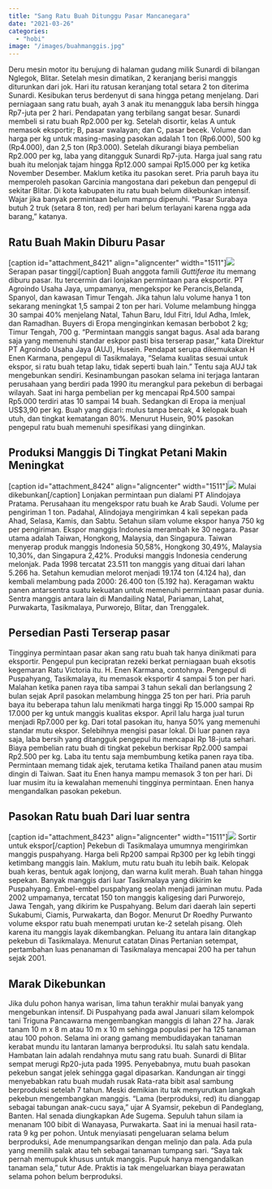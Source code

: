 ```yaml
---
title: "Sang Ratu Buah Ditunggu Pasar Mancanegara"
date: "2021-03-26"
categories: 
  - "hobi"
image: "/images/buahmanggis.jpg"
---
```


Deru mesin motor itu berujung di halaman gudang milik Sunardi di bilangan Nglegok, Blitar. Setelah mesin dimatikan, 2 keranjang berisi manggis diturunkan dari jok. Hari itu ratusan keranjang total setara 2 ton diterima Sunardi. Kesibukan terus berdenyut di sana hingga petang menjelang. Dari perniagaan sang ratu buah, ayah 3 anak itu menangguk laba bersih hingga Rp7-juta per 2 hari. Pendapatan yang terbilang sangat besar. Sunardi membeli si ratu buah Rp2.000 per kg. Setelah disortir, kelas A untuk memasok eksportir; B, pasar swalayan; dan C, pasar becek. Volume dan harga per kg untuk masing-masing pasokan adalah 1 ton (Rp6.000), 500 kg (Rp4.000), dan 2,5 ton (Rp3.000). Setelah dikurangi biaya pembelian Rp2.000 per kg, laba yang ditangguk Sunardi Rp7-juta. Harga jual sang ratu buah itu melonjak tajam hingga Rp12.000 sampai Rp15.000 per kg ketika November Desember. Maklum ketika itu pasokan seret. Pria paruh baya itu memperoleh pasokan Garcinia mangostana dari pekebun dan pengepul di sekitar Blitar. Di kota kabupaten itu ratu buah belum dikebunkan intensif. Wajar jika banyak permintaan belum mampu dipenuhi. “Pasar Surabaya butuh 2 truk (setara 8 ton, red) per hari belum terlayani karena ngga ada barang,” katanya.

## Ratu Buah Makin Diburu Pasar

\[caption id="attachment\_8421" align="aligncenter" width="1511"\][![](/images/manggis3.jpg)](http://localhost/mitra/wp-content/uploads/2021/03/manggis3.jpg) Serapan pasar tinggi\[/caption\] Buah anggota famili _Guttiferae_ itu memang diburu pasar. Itu tercermin dari lonjakan permintaan para eksportir. PT Agroindo Usaha Jaya, umpamanya, mengekspor ke Perancis,Belanda, Spanyol, dan kawasan Timur Tengah. Jika tahun lalu volume hanya 1 ton sekarang meningkat 1,5 sampai 2 ton per hari. Volume melambung hingga 30 sampai 40% menjelang Natal, Tahun Baru, Idul Fitri, Idul Adha, Imlek, dan Ramadhan. Buyers di Eropa menginginkan kemasan berbobot 2 kg; Timur Tengah, 700 g. “Permintaan manggis sangat bagus. Asal ada barang saja yang memenuhi standar eskpor pasti bisa terserap pasar,” kata Direktur PT Agroindo Usaha Jaya (AUJ), Husein. Pendapat serupa dikemukakan H Enen Karmana, pengepul di Tasikmalaya, “Selama kualitas sesuai untuk ekspor, si ratu buah tetap laku, tidak seperti buah lain.” Tentu saja AUJ tak mengebunkan sendiri. Kesinambungan pasokan selama ini terjaga lantaran perusahaan yang berdiri pada 1990 itu merangkul para pekebun di berbagai wilayah. Saat ini harga pembelian per kg mencapai Rp4.500 sampai Rp5.000 terdiri atas 10 sampai 14 buah. Sedangkan di Eropa ia menjual US$3,90 per kg. Buah yang dicari: mulus tanpa bercak, 4 kelopak buah utuh, dan tingkat kematangan 80%. Menurut Husein, 90% pasokan pengepul ratu buah memenuhi spesifikasi yang diinginkan.

## Produksi Manggis Di Tingkat Petani Makin Meningkat

\[caption id="attachment\_8424" align="aligncenter" width="1511"\][![](/images/manggis2.jpg)](http://localhost/mitra/wp-content/uploads/2021/03/manggis2.jpg) Mulai dikebunkan\[/caption\] Lonjakan permintaan pun dialami PT Alindojaya Pratama. Perusahaan itu mengekspor ratu buah ke Arab Saudi. Volume per pengiriman 1 ton. Padahal, Alindojaya mengirimkan 4 kali sepekan pada Ahad, Selasa, Kamis, dan Sabtu. Setahun silam volume ekspor hanya 750 kg per pengiriman. Ekspor manggis Indonesia merambah ke 30 negara. Pasar utama adalah Taiwan, Hongkong, Malaysia, dan Singapura. Taiwan menyerap produk manggis Indonesia 50,58%, Hongkong 30,49%, Malaysia 10,30%, dan Singapura 2,42%. Produksi manggis Indonesia cenderung melonjak. Pada 1998 tercatat 23.511 ton manggis yang dituai dari lahan 5.266 ha. Setahun kemudian melorot menjadi 19.174 ton (4.124 ha), dan kembali melambung pada 2000: 26.400 ton (5.192 ha). Keragaman waktu panen antarsentra suatu kekuatan untuk memenuhi permintaan pasar dunia. Sentra manggis antara lain di Mandailing Natal, Pariaman, Lahat, Purwakarta, Tasikmalaya, Purworejo, Blitar, dan Trenggalek.

## Persedian Pasti Terserap pasar

Tingginya permintaan pasar akan sang ratu buah tak hanya dinikmati para eksportir. Pengepul pun kecipratan rezeki berkat perniagaan buah eksotis kegemaran Ratu Victoria itu. H. Enen Karmana, contohnya. Pengepul di Puspahyang, Tasikmalaya, itu memasok eksportir 4 sampai 5 ton per hari. Malahan ketika panen raya tiba sampai 3 tahun sekali dan berlangsung 2 bulan sejak April pasokan melambung hingga 25 ton per hari. Pria paruh baya itu beberapa tahun lalu menikmati harga tinggi Rp 15.000 sampai Rp 17.000 per kg untuk manggis kualitas ekspor. April lalu harga jual turun menjadi Rp7.000 per kg. Dari total pasokan itu, hanya 50% yang memenuhi standar mutu ekspor. Selebihnya mengisi pasar lokal. Di luar panen raya saja, laba bersih yang ditangguk pengepul itu mencapai Rp 18-juta sehari. Biaya pembelian ratu buah di tingkat pekebun berkisar Rp2.000 sampai Rp2.500 per kg. Laba itu tentu saja membumbung ketika panen raya tiba. Permintaan memang tidak ajek, terutama ketika Thailand panen atau musim dingin di Taiwan. Saat itu Enen hanya mampu memasok 3 ton per hari. Di luar musim itu ia kewalahan memenuhi tingginya permintaan. Enen hanya mengandalkan pasokan pekebun.

## Pasokan Ratu buah Dari luar sentra

\[caption id="attachment\_8423" align="aligncenter" width="1511"\][![](/images/manggis1.jpg)](http://localhost/mitra/wp-content/uploads/2021/03/manggis1.jpg) Sortir untuk ekspor\[/caption\] Pekebun di Tasikmalaya umumnya mengirimkan manggis puspahyang. Harga beli Rp200 sampai Rp300 per kg lebih tinggi ketimbang manggis lain. Maklum, mutu ratu buah itu lebih baik. Kelopak buah keras, bentuk agak lonjong, dan warna kulit merah. Buah tahan hingga sepekan. Banyak manggis dari luar Tasikmalaya yang dikirim ke Puspahyang. Embel-embel puspahyang seolah menjadi jaminan mutu. Pada 2002 umpamanya, tercatat 150 ton manggis kaligesing dari Purworejo, Jawa Tengah, yang dikirim ke Puspahyang. Belum dari daerah lain seperti Sukabumi, Ciamis, Purwakarta, dan Bogor. Menurut Dr Roedhy Purwanto volume ekspor ratu buah menempati urutan ke-2 setelah pisang. Oleh karena itu manggis layak dikembangkan. Peluang itu antara lain ditangkap pekebun di Tasikmalaya. Menurut catatan Dinas Pertanian setempat, pertambahan luas penanaman di Tasikmalaya mencapai 200 ha per tahun sejak 2001.

## Marak Dikebunkan

Jika dulu pohon hanya warisan, lima tahun terakhir mulai banyak yang mengebunkan intensif. Di Puspahyang pada awal Januari silam kelompok tani Triguna Pancawarna mengembangkan manggis di lahan 27 ha. Jarak tanam 10 m x 8 m atau 10 m x 10 m sehingga populasi per ha 125 tanaman atau 100 pohon. Selama ini orang gamang membudidayakan tanaman kerabat mundu itu lantaran lamanya berproduksi. Itu salah satu kendala. Hambatan lain adalah rendahnya mutu sang ratu buah. Sunardi di Blitar sempat merugi Rp20-juta pada 1995. Penyebabnya, mutu buah pasokan pekebun sangat jelek sehingga gagal dipasarkan. Kandungan air tinggi menyebabkan ratu buah mudah rusak Rata-rata bibit asal sambung berproduksi setelah 7 tahun. Meski demikian itu tak menyurutkan langkah pekebun mengembangkan manggis. “Lama (berproduksi, red) itu dianggap sebagai tabungan anak-cucu saya,” ujar A Syamsir, pekebun di Pandeglang, Banten. Hal senada diungkapkan Ade Sugema. Sepuluh tahun silam ia menanam 100 bibit di Wanayasa, Purwakarta. Saat ini ia menuai hasil rata-rata 9 kg per pohon. Untuk menyiasati pengeluaran selama belum berproduksi, Ade menumpangsarikan dengan melinjo dan pala. Ada pula yang memilih salak atau teh sebagai tanaman tumpang sari. “Saya tak pernah memupuk khusus untuk manggis. Pupuk hanya mengandalkan tanaman sela,” tutur Ade. Praktis ia tak mengeluarkan biaya perawatan selama pohon belum berproduksi.
